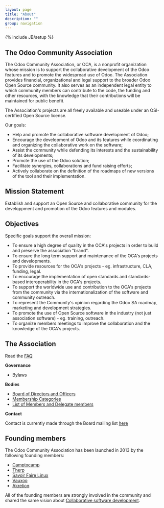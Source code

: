 ```yaml
---
layout: page
title: "About"
description: ""
group: navigation
---
```

{% include JB/setup %}

## The Odoo Community Association

The Odoo Community Association, or OCA, is a nonprofit organization whose mission is to support the collaborative development of the Odoo features and to promote the widespread use of Odoo. The Association provides financial, organizational and legal support to the broader Odoo Open Source community. It also serves as an independent legal entity to which community members can contribute to the code, the funding and other resources, with the knowledge that their contributions will be maintained for public benefit.

The Association's projects are all freely available and useable under an OSI-certified Open Source license.

Our goals:

+ Help and promote the collaborative software development of Odoo;
+ Encourage the development of Odoo and its features while coordinating and organizing the collaborative work on the software;
+ Assist the community while defending its interests and the sustainability of its developments;
+ Promote the use of the Odoo solution;
+ Facilitate synergies, collaborations and fund raising efforts;
+ Actively collaborate on the definition of the roadmaps of new versions of the tool and their implementation.

## Mission Statement

Establish and support an Open Source and collaborative community for the developpment and promotion of the Odoo features and modules.

## Objectives

Specific goals support the overall mission:

+ To ensure a high degree of quality in the OCA's projects in order to build and preserve the association "brand".
+ To ensure the long term support and maintenance of the OCA's projects and developments.
+ To provide resources for the OCA's projects - eg. infrastructure, CLA, funding, legal.
+ To encourage the implementation of open standards and standards-based interoperability in the OCA's projects.
+ To support the worldwide use and contribution to the OCA's projects from the community via the internationalization of the software and community outreach.
+ To represent the Community's opinion regarding the Odoo SA roadmap, marketing and development strategies.
+ To promote the use of Open Source software in the industry (not just association software) - eg. training, outreach.
+ To organize members meetings to improve the collaboration and the knowledge of the OCA's projects.

## The Association

Read the [FAQ](04_faq.html)

**Governance**

+ [Bylaws](05_bylaws.html)

**Bodies**

+ [Board of Directors and Officers](member/board.html)
+ [Membership Categories](member/03_membership.html)
+ [List of Members and Delegate members](member/member_list.html)

**Contact**

Contact is currently made through the Board mailing list [here](mailto:oca-board@lists.launchpad.net)

## Founding members

The Odoo Community Association has been launched in 2013 by the following founding members:

+ [Camptocamp](https://www.camptocamp.com/)
+ [Therp](http://therp.nl/)
+ [Savoir Faire Linux](http://www.savoirfairelinux.com/en/)
+ [Vauxoo](http://vauxoo.com/)
+ [Akretion](http://www.akretion.com/)

All of the founding members are strongly involved in the community and shared the same vision about [Collaborative software development](http://en.wikipedia.org/wiki/Collaborative_software_development_model).
